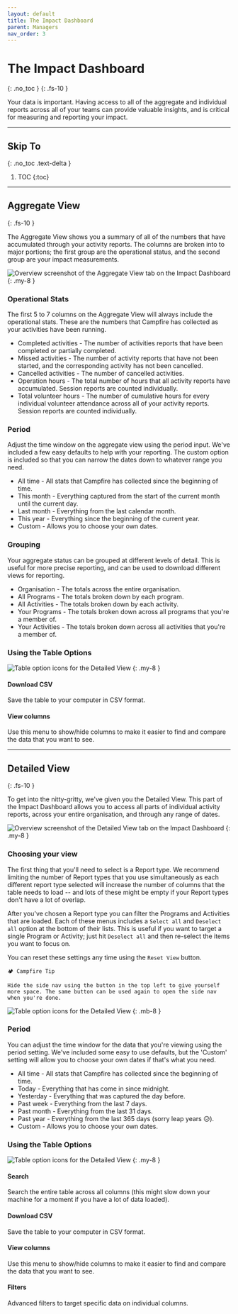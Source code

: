 ```yaml
---
layout: default
title: The Impact Dashboard
parent: Managers
nav_order: 3
---
```


# The Impact Dashboard
{: .no_toc }
{: .fs-10 }

Your data is important. Having access to all of the aggregate and individual reports across all of your teams can provide valuable insights, and is critical for measuring and reporting your impact.

---

## Skip To
{: .no_toc .text-delta }

1. TOC
{:toc}

---

## Aggregate View
{: .fs-10 }

The Aggregate View shows you a summary of all of the numbers that have accumulated through your activity reports. The columns are broken into to major portions; the first group are the operational status, and the second group are your impact measurements.

![Overview screenshot of the Aggregate View tab on the Impact Dashboard](./assets/impact-dashboard/general-view.png)
{: .my-8 }

### Operational Stats

The first 5 to 7 columns on the Aggregate View will always include the operational stats. These are the numbers that Campfire has collected as your activities have been running.

* Completed activities - The number of activities reports that have been completed or partially completed.
* Missed activities - The number of activity reports that have not been started, and the corresponding activity has not been cancelled.
* Cancelled activities - The number of cancelled activities.
* Operation hours - The total number of hours that all activity reports have accumulated. Session reports are counted individually.
* Total volunteer hours - The number of cumulative hours for every individual volunteer attendance across all of your activity reports. Session reports are counted individually.

### Period

Adjust the time window on the aggregate view using the period input. We've included a few easy defaults to help with your reporting. The custom option is included so that you can narrow the dates down to whatever range you need.

* All time - All stats that Campfire has collected since the beginning of time.
* This month - Everything captured from the start of the current month until the current day.
* Last month - Everything from the last calendar month.
* This year - Everything since the beginning of the current year.
* Custom - Allows you to choose your own dates.

### Grouping

Your aggregate status can be grouped at different levels of detail. This is useful for more precise reporting, and can be used to download different views for reporting.

* Organisation - The totals across the entire organisation.
* All Programs - The totals broken down by each program.
* All Activities - The totals broken down by each activity.
* Your Programs - The totals broken down across all programs that you're a member of.
* Your Activities - The totals broken down across all activities that you're a member of.

### Using the Table Options

![Table option icons for the Detailed View](./assets/impact-dashboard/general-table-icons.png)
{: .my-8 }

#### Download CSV

Save the table to your computer in CSV format.

#### View columns

Use this menu to show/hide columns to make it easier to find and compare the data that you want to see.

---

## Detailed View
{: .fs-10 }

To get into the nitty-gritty, we've given you the Detailed View. This part of the Impact Dashboard allows you to access all parts of individual activity reports, across your entire organisation, and through any range of dates.


![Overview screenshot of the Detailed View tab on the Impact Dashboard](./assets/impact-dashboard/detailed-view.png)
{: .my-8 }

### Choosing your view

The first thing that you'll need to select is a Report type. We recommend limiting the number of Report types that you use simultaneously as each different report type selected will increase the number of columns that the table needs to load -- and lots of these might be empty if your Report types don't have a lot of overlap.

After you've chosen a Report type you can filter the Programs and Activities that are loaded. Each of these menus includes a `Select all` and `Deselect all` option at the bottom of their lists. This is useful if you want to target a single Program or Activity; just hit `Deselect all` and then re-select the items you want to focus on.

You can reset these settings any time using the `Reset View` button.

```
🏕 Campfire Tip

Hide the side nav using the button in the top left to give yourself more space. The same button can be used again to open the side nav when you're done.
```

![Table option icons for the Detailed View](./assets/impact-dashboard/hide-side-nav.png)
{: .mb-8 }

### Period

You can adjust the time window for the data that you're viewing using the period setting. We've included some easy to use defaults, but the 'Custom' setting will allow you to choose your own dates if that's what you need.

* All time - All stats that Campfire has collected since the beginning of time.
* Today - Everything that has come in since midnight.
* Yesterday - Everything that was captured the day before.
* Past week - Everything from the last 7 days.
* Past month - Everything from the last 31 days.
* Past year - Everything from the last 365 days (sorry leap years 😥).
* Custom - Allows you to choose your own dates.

### Using the Table Options

![Table option icons for the Detailed View](./assets/impact-dashboard/detailed-table-icons.png)
{: .my-8 }

#### Search

Search the entire table across all columns (this might slow down your machine for a moment if you have a lot of data loaded).

#### Download CSV

Save the table to your computer in CSV format.

#### View columns

Use this menu to show/hide columns to make it easier to find and compare the data that you want to see.

#### Filters

Advanced filters to target specific data on individual columns.